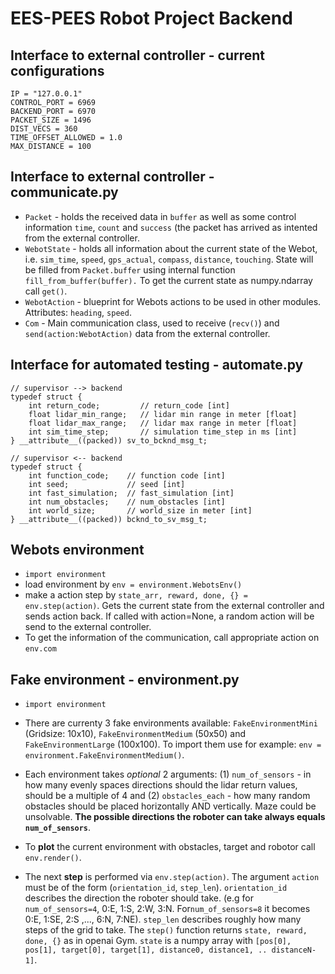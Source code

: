 # EES-PEES Robot Project Backend

## Interface to external controller - current configurations
    IP = "127.0.0.1"
    CONTROL_PORT = 6969
    BACKEND_PORT = 6970
    PACKET_SIZE = 1496
    DIST_VECS = 360
    TIME_OFFSET_ALLOWED = 1.0
    MAX_DISTANCE = 100

## Interface to external controller - communicate.py
* `Packet` - holds the received data in `buffer` as well as some control information `time`, `count` and `success` (the packet has arrived as intented from the external controller.
* `WebotState` - holds all information about the current state of the Webot, i.e. `sim_time`, `speed`, `gps_actual`, `compass`, `distance`, `touching`. State will be filled from `Packet.buffer` using internal function `fill_from_buffer(buffer).` To get the current state as numpy.ndarray call `get()`.
* `WebotAction` - blueprint for Webots actions to be used in other modules. Attributes: `heading`, `speed`.
* `Com` - Main communication class, used to receive (`recv()`) and `send(action:WebotAction)` data from the external controller.

## Interface for automated testing - automate.py
```
// supervisor --> backend
typedef struct {
	int return_code;         // return_code [int]
	float lidar_min_range;   // lidar min range in meter [float]
	float lidar_max_range;   // lidar max range in meter [float]
	int sim_time_step;       // simulation time_step in ms [int]
} __attribute__((packed)) sv_to_bcknd_msg_t;

// supervisor <-- backend
typedef struct {
	int function_code;    // function code [int]
	int seed;             // seed [int]
	int fast_simulation;  // fast_simulation [int]
	int num_obstacles;    // num_obstacles [int]
	int world_size;       // world_size in meter [int]
} __attribute__((packed)) bcknd_to_sv_msg_t;
```


## Webots environment
* `import environment`
* load environment by `env = environment.WebotsEnv()`
* make a action step by `state_arr, reward, done, {} = env.step(action)`. Gets the current state from the external controller and sends action back. If called with action=None, a random action will be send to the external controller.
* To get the information of the communication, call appropriate action on `env.com`

## Fake environment - environment.py
* `import environment`
* There are currenty 3 fake environments available: `FakeEnvironmentMini` (Gridsize: 10x10), `FakeEnvironmentMedium` (50x50) and `FakeEnvironmentLarge` (100x100). To import them use for example: `env = environment.FakeEnvironmentMedium()`.
* Each environment takes *optional* 2 arguments: (1) `num_of_sensors` - in how many evenly spaces directions should the lidar return values, should be a multiple of 4 and (2) `obstacles_each` - how many random obstacles should be placed horizontally AND vertically. Maze could be unsolvable. **The possible directions the roboter can take always equals `num_of_sensors`**.
* To **plot** the current environment with obstacles, target and robotor call `env.render()`.
* The next **step** is performed via `env.step(action)`. The argument `action` must be of the form (`orientation_id`, `step_len`). `orientation_id` describes the direction the roboter should take. (e.g for `num_of_sensors=4`, 0:E, 1:S, 2:W, 3:N. For`num_of_sensors=8` it becomes 0:E, 1:SE, 2:S ,..., 6:N, 7:NE). `step_len` describes roughly how many steps of the grid to take. The `step()` function returns `state, reward, done, {}` as in openai Gym. `state` is a numpy array with `[pos[0], pos[1], target[0], target[1], distance0, distance1, .. distanceN-1]`.











    <!-- # EES-PEES Robot Project Backend    
## Webots environment
* `import environment`
* load environment by `env = environment.WebotsEnv()`
* Main arguments:
    * `seed`, used to setup different Webot environments in **training** in combination with the supervisor mode
    * `action_class`, used to setup the **action_space** and the mapping of the actions to webots actions via **map()**. For example: `action_class=DiscreteAction(directions=3, speeds=3, mode="flatten")` will setup a discrete Action space of size 9. Possile actions to be calculated by an agent (e.g. openai model) are 0:8. **map()** is used to translate the action index to a webot action. Example 0: decrease speed, turn left. For more information of the mapping see *DiscreteAction* in **Action.py**. Another possiblity is `action_class=ContinuousAction`, this will set the **action_space=[-1, 1]^2** with a direct mapping.
    * `reward_class`, uses the environment information to calculate a reward for the *last action* resulting in the *current state*. For different reward options see **Reward.py**.
    * `observation_func`, used the environment to setup an observation to be fed to some agent. Not final yet, probably will change to class to set observation_space simultaneously.
* make a action step by `state, reward, done, {} = env.step(action)`. Gets the current state from the external controller and sends action back.
* To get the information of the communication, call appropriate action on `env.com`

## Interface to external controller - communicate.py
* `Packet` - holds the received data in `buffer` as well as some control information `time`, `count` and `success` (the packet has arrived as intented from the external controller.
* `Com` - Main communication class, used to receive (`recv()`) and `send(action:WebotAction)` data from the external controller.

## webot.py
* `WebotState` - holds all information about the current state of the Webot, i.e. `gps_target`, `gps_actual`, `compass`, `distance`, `touching`. State will be filled from `Packet.buffer` using internal function `fill_from_buffer(buffer).` To get the current state as numpy.ndarray call `get()`.
* `WebotAction` - blueprint for Webots actions to be used in other modules. Attributes: `heading`, `speed`.

## Interface to external controller - current configurations
        IP = "127.0.0.1"
        CONTROL_PORT = 6969
        BACKEND_PORT = 6970
        PACKET_SIZE = 1496
        TIME_OFFSET_ALLOWED = 1.0

        DIST_VECS = 360
        length = 10
        lidar_min = 0.12
        lidar_max = 3.5

        normal_speed = True -->

<!-- ## Fake environment - environment.py
* `import environment`
* There are currenty 3 fake environments available: `FakeEnvironmentMini` (Gridsize: 10x10), `FakeEnvironmentMedium` (50x50) and `FakeEnvironmentLarge` (100x100). To import them use for example: `env = environment.FakeEnvironmentMedium()`.
* Each environment takes *optional* 2 arguments: (1) `num_of_sensors` - in how many evenly spaces directions should the lidar return values, should be a multiple of 4 and (2) `obstacles_each` - how many random obstacles should be placed horizontally AND vertically. Maze could be unsolvable. **The possible directions the roboter can take always equals `num_of_sensors`**.
* To **plot** the current environment with obstacles, target and robotor call `env.render()`.
* The next **step** is performed via `env.step(action)`. The argument `action` must be of the form (`orientation_id`, `step_len`). `orientation_id` describes the direction the roboter should take. (e.g for `num_of_sensors=4`, 0:E, 1:S, 2:W, 3:N. For`num_of_sensors=8` it becomes 0:E, 1:SE, 2:S ,..., 6:N, 7:NE). `step_len` describes roughly how many steps of the grid to take. The `step()` function returns `state, reward, done, {}` as in openai Gym. `state` is a numpy array with `[pos[0], pos[1], target[0], target[1], distance0, distance1, .. distanceN-1]`. -->
